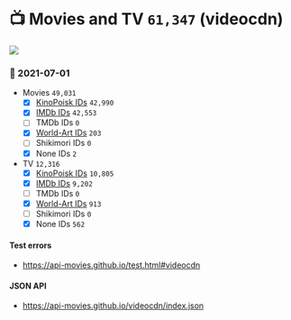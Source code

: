 # :tv: Movies and TV `61,347` (videocdn)

<a href="https://API-Movies.github.io"><img src="https://API-Movies.github.io/banner.png?cache"></a>

### :date: 2021-07-01
- Movies `49,031`
  - [x] <a href="https://API-Movies.github.io/videocdn/movie_kinopoisk_ids.json">KinoPoisk IDs</a> `42,990`
  - [x] <a href="https://API-Movies.github.io/videocdn/movie_imdb_ids.json">IMDb IDs</a> `42,553`
  - [ ] TMDb IDs `0`
  - [x] <a href="https://API-Movies.github.io/videocdn/movie_world_art_ids.json">World-Art IDs</a> `203`
  - [ ] Shikimori IDs `0`
  - [x] None IDs `2`
- TV `12,316`
  - [x] <a href="https://API-Movies.github.io/videocdn/tv_kinopoisk_ids.json">KinoPoisk IDs</a> `10,805`
  - [x] <a href="https://API-Movies.github.io/videocdn/tv_imdb_ids.json">IMDb IDs</a> `9,202`
  - [ ] TMDb IDs `0`
  - [x] <a href="https://API-Movies.github.io/videocdn/tv_world_art_ids.json">World-Art IDs</a> `913`
  - [ ] Shikimori IDs `0`
  - [x] None IDs `562`
#### Test errors
- <a href='https://api-movies.github.io/test.html#videocdn'>https://api-movies.github.io/test.html#videocdn</a>
#### JSON API
- <a href='https://api-movies.github.io/videocdn/index.json'>https://api-movies.github.io/videocdn/index.json</a>

